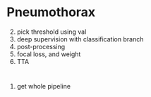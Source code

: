 # Pneumothorax
2. pick threshold using val
2. deep supervision with classification branch
3. post-processing
4. focal loss, and weight
5. TTA

#
1. get whole pipeline
